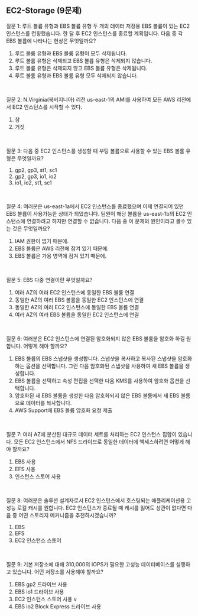 ## EC2-Storage (9문제)

질문 1: 루트 볼륨 유형과 EBS 볼륨 유형 두 개의 데이터 저장용 EBS 볼륨이 있는 EC2 인스턴스를 런칭했습니다. 한 달 후 EC2 인스턴스를 종료할 계획입니다. 다음 중 각 EBS 볼륨에 나타나는 현상은 무엇일까요?

 1. 루트 볼륨 유형과 EBS 볼륨 유형이 모두 삭제됩니다.
 2. 루트 볼륨 유형은 삭제되고 EBS 볼륨 유형은 삭제되지 않습니다.
 3. 루트 볼륨 유형은 삭제되지 않고 EBS 볼륨 유형은 삭제됩니다.
 4. 루트 볼륨 유형과 EBS 볼륨 유형 모두 삭제되지 않습니다.

<br>


질문 2: N.Virginia(북버지니아) 리전 us-east-1의 AMI를 사용하여 모든 AWS 리전에서 EC2 인스턴스를 시작할 수 있다.

 1. 참
 2. 거짓 

<br>

질문 3: 다음 중 EC2 인스턴스를 생성할 때 부팅 볼륨으로 사용할 수 있는 EBS 볼륨 유형은 무엇일까요?

 1. gp2, gp3, st1, sc1
 2. gp2, gp3, io1, io2
 3. io1, io2, st1, sc1

<br>

질문 4: 여러분은 us-east-1a에서 EC2 인스턴스를 종료했으며 이제 연결되어 있던 EBS 볼륨이 사용가능한 상태가 되었습니다. 팀원이 해당 볼륨을 us-east-1b의 EC2 인스턴스에 연결하려고 하지만 연결할 수 없습니다. 다음 중 이 문제의 원인이라고 볼수 있는 것은 무엇일까요?

 1. IAM 권한이 없기 때문에.
 2. EBS 볼륨은 AWS 리전에 잠겨 있기 때문에.
 3. EBS 볼륨은 가용 영역에 잠겨 있기 때문에.

<br>

질문 5: EBS 다중 연결이란 무엇일까요?

 1. 여러 AZ의 여러 EC2 인스턴스에 동일한 EBS 볼륨 연결
 2. 동일한 AZ의 여러 EBS 볼륨을 동일한 EC2 인스턴스에 연결
 3. 동일한 AZ의 여러 EC2 인스턴스에 동일한 EBS 볼륨 연결
 4. 여러 AZ의 여러 EBS 볼륨을 동일한 EC2 인스턴스에 연결

<br>


질문 6: 여러분은 EC2 인스턴스에 연결된 암호화되지 않은 EBS 볼륨을 암호화 하길 원합니다. 어떻게 해야 할까요?

 1. EBS 볼륨의 EBS 스냅샷을 생성합니다. 스냅샷을 복사하고 복사된 스냅샷을 암호화하는 옵션을 선택합니다. 그런 다음 암호화된 스냅샷을 사용하여 새 EBS 볼륨을 생성합니다.
 2. EBS 볼륨을 선택하고 속성 편집을 선택한 다음 KMS를 사용하여 암호화 옵션을 선택합니다.
 3. 암호화된 새 EBS 볼륨을 생성한 다음 암호화되지 않은 EBS 볼륨에서 새 EBS 볼륨으로 데이터를 복사합니다.
 4. AWS Support에 EBS 볼륨 암호화 요청 제출

<br>

질문 7: 여러 AZ에 분산된 대규모 데이터 세트를 처리하는 EC2 인스턴스 집합이 있습니다. 모든 EC2 인스턴스에서 NFS 드라이브로 동일한 데이터에 액세스하려면 어떻게 해야 할까요?

1. EBS 사용
2. EFS 사용
3. 인스턴스 스토어 사용

<br>

질문 8: 여러분은 솔루션 설계자로서 EC2 인스턴스에서 호스팅되는 애플리케이션용 고성능 로컬 캐시를 원합니다. EC2 인스턴스가 종료될 때 캐시를 잃어도 상관이 없다면 다음 중 어떤 스토리지 메커니즘을 추천하시겠습니까?

1. EBS
2. EFS
3. EC2 인스턴스 스토어

<br>


질문 9: 기본 저장소에 대해 310,000의 IOPS가 필요한 고성능 데이터베이스를 실행하고 있습니다. 어떤 저장소를 사용해야 할까요?

 1. EBS gp2 드라이브 사용
 2. EBS io1 드라이브 사용
 3. EC2 인스턴스 스토어 사용 v
 4. EBS io2 Block Express 드라이브 사용

